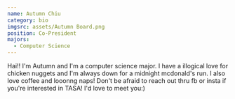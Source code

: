 ```yaml
---
name: Autumn Chiu
category: bio
imgsrc: assets/Autumn Board.png
position: Co-President
majors:
  - Computer Science
---
```

Hai!! I'm Autumn and I'm a computer science major. I have a illogical love for chicken nuggets and I'm always down for a midnight mcdonald's run. I also love coffee and looonng naps! Don't be afraid to reach out thru fb or insta if you're interested in TASA! I'd love to meet you:)
